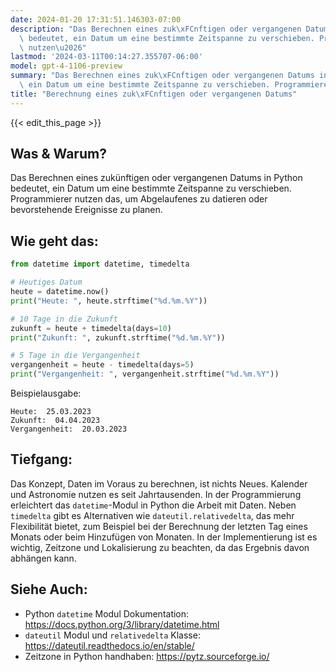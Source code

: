 ```yaml
---
date: 2024-01-20 17:31:51.146303-07:00
description: "Das Berechnen eines zuk\xFCnftigen oder vergangenen Datums in Python\
  \ bedeutet, ein Datum um eine bestimmte Zeitspanne zu verschieben. Programmierer\
  \ nutzen\u2026"
lastmod: '2024-03-11T00:14:27.355707-06:00'
model: gpt-4-1106-preview
summary: "Das Berechnen eines zuk\xFCnftigen oder vergangenen Datums in Python bedeutet,\
  \ ein Datum um eine bestimmte Zeitspanne zu verschieben. Programmierer nutzen\u2026"
title: "Berechnung eines zuk\xFCnftigen oder vergangenen Datums"
---
```


{{< edit_this_page >}}

## Was & Warum?
Das Berechnen eines zukünftigen oder vergangenen Datums in Python bedeutet, ein Datum um eine bestimmte Zeitspanne zu verschieben. Programmierer nutzen das, um Abgelaufenes zu datieren oder bevorstehende Ereignisse zu planen.

## Wie geht das:
```Python
from datetime import datetime, timedelta

# Heutiges Datum
heute = datetime.now()
print("Heute: ", heute.strftime("%d.%m.%Y"))

# 10 Tage in die Zukunft
zukunft = heute + timedelta(days=10)
print("Zukunft: ", zukunft.strftime("%d.%m.%Y"))

# 5 Tage in die Vergangenheit
vergangenheit = heute - timedelta(days=5)
print("Vergangenheit: ", vergangenheit.strftime("%d.%m.%Y"))
```

Beispielausgabe:
```
Heute:  25.03.2023
Zukunft:  04.04.2023
Vergangenheit:  20.03.2023
```

## Tiefgang:
Das Konzept, Daten im Voraus zu berechnen, ist nichts Neues. Kalender und Astronomie nutzen es seit Jahrtausenden. In der Programmierung erleichtert das `datetime`-Modul in Python die Arbeit mit Daten. Neben `timedelta` gibt es Alternativen wie `dateutil.relativedelta`, das mehr Flexibilität bietet, zum Beispiel bei der Berechnung der letzten Tag eines Monats oder beim Hinzufügen von Monaten. In der Implementierung ist es wichtig, Zeitzone und Lokalisierung zu beachten, da das Ergebnis davon abhängen kann.

## Siehe Auch:
- Python `datetime` Modul Dokumentation: https://docs.python.org/3/library/datetime.html
- `dateutil` Modul und `relativedelta` Klasse: https://dateutil.readthedocs.io/en/stable/
- Zeitzone in Python handhaben: https://pytz.sourceforge.io/
